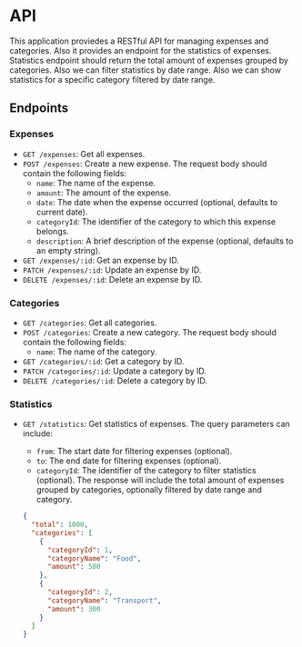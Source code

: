 # API

This application proviedes a RESTful API for managing expenses and categories. Also it provides an endpoint for the statistics of expenses.
Statistics endpoint should return the total amount of expenses grouped by categories. Also we can filter statistics by date range. Also we can show statistics for a specific category filtered by date range.

## Endpoints

### Expenses

- `GET /expenses`: Get all expenses.
- `POST /expenses`: Create a new expense.
  The request body should contain the following fields:
  - `name`: The name of the expense.
  - `amount`: The amount of the expense.
  - `date`: The date when the expense occurred (optional, defaults to current date).
  - `categoryId`: The identifier of the category to which this expense belongs.
  - `description`: A brief description of the expense (optional, defaults to an empty string).
- `GET /expenses/:id`: Get an expense by ID.
- `PATCH /expenses/:id`: Update an expense by ID.
- `DELETE /expenses/:id`: Delete an expense by ID.

### Categories

- `GET /categories`: Get all categories.
- `POST /categories`: Create a new category.
  The request body should contain the following fields:
  - `name`: The name of the category.
- `GET /categories/:id`: Get a category by ID.
- `PATCH /categories/:id`: Update a category by ID.
- `DELETE /categories/:id`: Delete a category by ID.

### Statistics

- `GET /statistics`: Get statistics of expenses.
  The query parameters can include:
  - `from`: The start date for filtering expenses (optional).
  - `to`: The end date for filtering expenses (optional).
  - `categoryId`: The identifier of the category to filter statistics (optional).
  The response will include the total amount of expenses grouped by categories, optionally filtered by date range and category.

  ```json
  {
    "total": 1000,
    "categories": [
      {
        "categoryId": 1,
        "categoryName": "Food",
        "amount": 500
      },
      {
        "categoryId": 2,
        "categoryName": "Transport",
        "amount": 300
      }
    ]
  }
  ```
